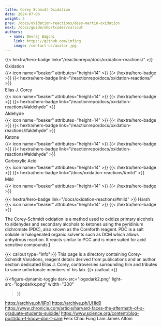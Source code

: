 ```yaml
---
title: Corey Schmidt Oxidation
date: 2024-07-06
weight: 3
prev: /docs/oxidation-reactions/dess-martin-oxidation
next: /docs/guide/shortcodes/callout
authors:
  - name: Devraj Bagchi
    link: https://github.com/imfing
    image: /contact-us/avatar.jpg
---
```


<div style="text-align: left; margin-top: 0.2em; display: flex; flex-wrap: wrap; gap: 5px;">
{{< hextra/hero-badge link="/reactionrepo/docs/oxidation-reactions/" >}}
  <span>Oxidation</span>
  {{< icon name="beaker" attributes="height=14" >}}
{{< /hextra/hero-badge >}}
{{< hextra/hero-badge link="/reactionrepo/docs/oxidation-reactions/" >}}
  <span>Elias J. Corey</span>
  {{< icon name="beaker" attributes="height=14" >}}
{{< /hextra/hero-badge >}}
{{< hextra/hero-badge link="/reactionrepo/docs/oxidation-reactions/#aldehyde" >}}
  <span>Aldehyde</span>
  {{< icon name="beaker" attributes="height=14" >}}
{{< /hextra/hero-badge >}}
{{< hextra/hero-badge link="/reactionrepo/docs/oxidation-reactions/#aldehyde" >}}
  <span>Ketone</span>
  {{< icon name="beaker" attributes="height=14" >}}
{{< /hextra/hero-badge >}}
{{< hextra/hero-badge link="/reactionrepo/docs/oxidation-reactions/#aldehyde" >}}
  <span>Carboxylic Acid</span>
  {{< icon name="beaker" attributes="height=14" >}}
{{< /hextra/hero-badge >}}
{{< hextra/hero-badge link="/docs/oxidation-reactions/#mild" >}}
  <span>Mild</span>
  {{< icon name="beaker" attributes="height=14" >}}
{{< /hextra/hero-badge >}}

<div style="text-align: left; margin-top: 0.4em;">
{{< hextra/hero-badge link="/docs/oxidation-reactions/#mild" >}}
  <span>Harsh</span>
  {{< icon name="beaker" attributes="height=14" >}}
{{< /hextra/hero-badge >}}

<div style="text-align: left; margin-top: 1em;">
  <p>

<p>The Corey-Schmidt oxidation is a method used to oxidize primary alcohols to aldehydes and secondary alcohols to ketones using the pyridinium dichromate (PDC), also known as the Cornforth reagent. PDC is a salt soluble in halogenated organic solvents such as DCM which allows anhydrous reaction. It reacts similar to PCC and is more suited for acid sensitive compounds.<a href="#fn1" id="ref1-anchor" class="superscript">1</a></p>

{{< callout type="info">}}
This page is a directory containing Corey-Schmidt Variations, reagent details derived from publications and an author section dedicated Elias J. Corey, controversies surrounding him and tributes to some unfortunate members of his lab.
{{< /callout >}}

{{<figure-dynamic-toggle
    dark-src="logodark2.png"
    light-src="logodarkk.png"
    width="300"
>}}

https://archive.ph/ljPo1
https://archive.ph/UHid9
https://www.chronicle.com/article/harvard-faces-the-aftermath-of-a-graduate-students-suicide/
https://www.science.org/content/blog-post/don-t-know-don-t-care
Felix Chau
Fung Lam
James Altom